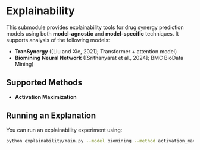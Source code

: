 # Explainability

This submodule provides explainability tools for drug synergy prediction models using both **model-agnostic** and **model-specific** techniques. It supports analysis of the following models:

- **TranSynergy** ([Liu and Xie, 2021]; Transformer + attention model)
- **Biomining Neural Network** ([Srithanyarat et al., 2024]; BMC BioData Mining)

## Supported Methods

- **Activation Maximization**

## Running an Explanation

You can run an explainability experiment using:

```bash
python explainability/main.py --model biomining --method activation_max
